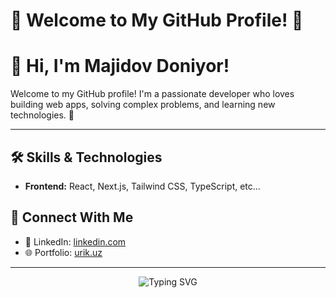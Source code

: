 # 🌟 Welcome to My GitHub Profile! 🌟

# 👋 Hi, I'm Majidov Doniyor!

Welcome to my GitHub profile! I'm a passionate developer who loves building web apps, solving complex problems, and learning new technologies. 🚀

---

## 🛠️ Skills & Technologies

- **Frontend:** React, Next.js, Tailwind CSS, TypeScript, etc...

## 🤝 Connect With Me

- 💼 LinkedIn: <a href="https://www.linkedin.com/in/doniyor-majidov-61a600219/" target='_blank'>linkedin.com</a>
- 🌐 Portfolio: <a href="https://urik.uz/" target='_blank'>urik.uz</a> 

---

<p align="center">
  <img src="https://readme-typing-svg.herokuapp.com?font=Fira+Code&duration=4000&pause=1000&color=36F7B7&width=435&lines=Majidov+Doniyor!+🌟;Happy+coding!+👨‍💻+✨" alt="Typing SVG">
</p>

